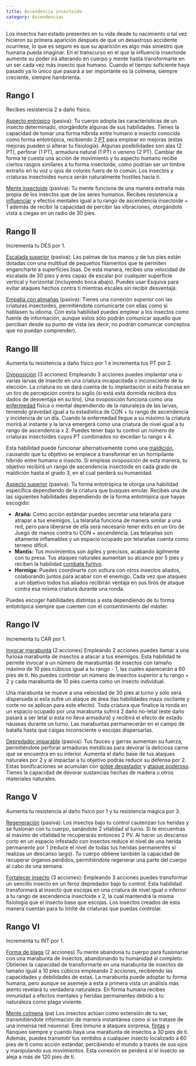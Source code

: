 ```yaml
---
title: Ascendencia insectoide
category: Ascendencias
---
```


Los insectos han estado presentes en tu vida desde tu nacimiento o tal vez hicieron su primera aparición después de que un desastroso accidente ocurriese, lo que es seguro es que su aparición es algo más siniestro que humana pueda imaginar. En el transcurso en el que la influencia insectoide aumente su poder irá alterando en cuerpo y mente hasta transformarte en un ser cada vez más insecto que humano. Cuando el tiempo suficiente haya pasado ya lo único que pasará a ser importante es la colmena, siempre creciente, siempre hambrienta.

## Rango I

Recibes resistencia 2 a daño físico. 

<u>Aspecto entrópico</u> (pasiva): Tu cuerpo adopta las características de un insecto determinado, otorgándote algunas de sus habilidades. Tienes la capacidad de tomar una forma híbrida entre humano e insecto conocida como forma entotrópica, recibiendo 2 [PT](https://raldamain.com/rules/Reglas%20adicionales/crear%20criaturas.html#puntos-de-transformaci%C3%B3n) para emplear en mejoras (estas mejoras pueden sí alterar tu fisiología). Algunas posibilidades son alas (2 PT), perforar (1 PT), armadura natural (1 PT) o veneno (2 PT). Cambiar de forma te cuesta una acción de movimiento y tu aspecto humano recibe ciertos rasgos similares a tu forma insectoide, como podrían ser un timbre extraño en tu voz u ojos de colores fuera de lo común. Los insectos y criaturas insectoides nunca serán naturalmente hostiles hacia ti.

<u>Mente insectoide</u> (pasiva): Tu mente funciona de una manera extraña más propia de los insectos que de los seres humanos. Recibes resistencia a [influenciar](https://raldamain.com/rules/Rangos/Social/influenciar.html) y efectos mentales igual a tu rango de ascendencia insectoide + 1 además de  recibir la capacidad de percibir las vibraciones, otorgándote vista a ciegas en un radio de 30 pies. 

## Rango II

Incrementa tu DES por 1.

<u>Escalada superior</u> (pasiva): Las palmas de tus manos y de tus pies están dotadas con una multitud de pequeños filamentos que te permiten engancharte a superficies lisas. De esta manera, recibes una velocidad de escalada de 30 pies y eres capaz de escalar por cualquier superficie vertical y horizontal (incluyendo boca abajo). Puedes usar Esquiva para evitar ataques hechos contra ti mientras escales sin recibir desventaja.

<u>Empatía con alimañas</u> (pasiva): Tienes una conexión superior con las criaturas insectoides, permitiéndote comunicarte con ellas como si hablasen tu idioma. Con esta habilidad puedes emplear a los insectos como fuente de información, aunque estos sólo podrán comunicar aquello que perciban desde su punto de vista (es decir, no podrán comunicar conceptos que no puedan comprender).  

## Rango III

Aumenta tu resistencia a daño físico por 1 e incrementa tus PT por 2.

<u>Ovoposición</u> (3 acciones) Empleando 3 acciones puedes implantar una o varias larvas de insecto en una criatura incapacitada o inconsciente de tu elección. La criatura no se dará cuenta de tu implantación si esta fracasa en un tiro de percepción contra tu sigilo (si está está dormida recibirá dos dados de desventaja en su tiro). Una ovoposición funciona como una [enfermedad](https://raldamain.com/rules/Reglas%20adicionales/venenos_enfermedades.html#enfermedades) física o mental dependiendo de la naturaleza de las larvas, teniendo gravedad igual a tu estadística de CON + tu rango de ascendencia y incidencia de un día. Cuando la enfermedad llegue a su máximo la criatura morirá al instante y la larva emergerá como una criatura de nivel igual a tu rango de ascendencia x 2. Puedes tener bajo tu control un número de criaturas insectoides cuyos PT combinados no excedan tu rango x 4.

Esta habilidad puede funcionar alternativamente como una [maldición](https://raldamain.com/rules/Reglas%20adicionales/criaturas%20malditas.html), causando que tu objetivo se empiece a transformar en un horripilante híbrido entre humano e insecto. Si empleas ovoposición de esta manera, tu objetivo recibirá un rango de ascendencia insectoide en cada grado de maldición hasta el grado 3, en el cual perderá su humanidad.

<u>Aspecto superior</u> (pasiva): Tu forma entotrópica te otorga una habilidad específica dependiendo de la criatura que busques emular. Recibes una de las siguientes habilidades dependiendo de la forma entotrópica que hayas escogido:

- **Araña:** Como acción estándar puedes secretar una telaraña para atrapar a tus enemigos. La telaraña funciona de manera similar a una red, pero para liberarse de ella será necesario tener éxito en un tiro de Juego de manos contra tu CON + ascendencia. Las telarañas son altamente inflamables y un espacio ocupado por telarañas cuenta como terreno difícil.
- **Mantis:** Tus movimientos son ágiles y precisos, acabando ágilmente con tu presa. Tus ataques naturales aumentan su alcance por 5 pies y reciben la habilidad [combate furtivo](https://raldamain.com/rules/Rangos/Armas/filos%20perforantes.html#rango-i).
- **Hormiga:** Puedes coordinarte con soltura con otros insectos aliados, colaborando juntos para acabar con el enemigo. Cada vez que ataques a un objetivo todos tus aliados recibirán ventaja en sus tiros de ataque contra esa misma criatura durante una ronda.

Puedes escoger habilidades distintas a esta dependiendo de tu forma entotrópica siempre que cuenten con el consentimiento del máster.

## Rango IV

Incrementa tu CAR por 1.

<u>Invocar marabunta</u> (2 acciones) Empleando 2 acciones puedes llamar a una furiosa marabunta de insectos a atacar a tus enemigos. Esta habilidad te permite invocar a un número de marabuntas de insectos con tamaño máximo de 10 pies cúbicos igual a tu rango - 1, las cuales aparecerán a 60 pies de ti. No puedes controlar un número de insectos superior a tu rango + 2 y cada marabunta de 10 pies cuenta como un insecto individual.

Una marabunta se mueve a una velocidad de 30 pies al turno y sólo será dispersada si esta sufre un ataque de área (las habilidades maza oscilante y corte no se aplican para este efecto). Toda criatura que finalice la ronda en un espacio ocupado por una marabunta sufrirá 2 daño no-letal (este daño pasará a ser letal si esta no lleva armadura) y recibirá el efecto de estado náuseas durante un turno. Las marabuntas permanecerán en el campo de batalla hasta que caigas inconsciente o escojas dispersarlas.

<u>Depredador imparable</u> (pasiva): Tus fauces y garras aumentan su fuerza, permitiéndote perforar armaduras metálicas para devorar la deliciosa carne que se encuentra en su interior. Aumenta el daño base de tus ataques naturales por 2 y al impactar a tu objetivo podrás reducir su defensa por 2. Estas bonificaciones se acumulan con [golpe devastador](https://raldamain.com/rules/Rangos/Armas/artes%20marciales.html#rango-iv) y [ataque poderoso](https://raldamain.com/rules/Rangos/Armas/filos%20cortantes.html#rango-ii). Tienes la capacidad de devorar sustancias hechas de madera u otros materiales naturales.

## Rango V

Aumenta tu resistencia al daño físico por 1 y tu resistencia mágica por 3.

<u>Regeneración</u> (pasiva): Los insectos bajo tu control cauterizan tus heridas y se fusionan con tu cuerpo, sanándote 2 vitalidad al turno. Si te encuentras al máximo de vitalidad te recuperarás entonces 2 PV. Al hacer un descanso corto en un espacio infestado con insectos reduce el nivel de una herida permanente por 1 (reduce el nivel de todas tus heridas permanentes si realizas un descanso largo). Tu cuerpo obtiene también la capacidad de recuperar órganos perdidos, permitiéndote regenerar una parte del cuerpo al cabo de una semana.

<u>Fortalecer insecto</u> (3 acciones): Empleando 3 acciones puedes transformar un sencillo insecto en un feroz depredador bajo tu control. Esta habilidad transformará al insecto que escojas en una criatura de nivel igual o inferior a tu rango de ascendencia insectoide x 2, la cual mantendrá la misma fisiología que el insecto base que escojas. Los insectos creados de esta manera cuentan para tu límite de criaturas que puedas controlar.

## Rango VI

Incrementa tu INT por 1.

<u>Forma de plaga</u> (2 acciones) Tu mente abandona tu cuerpo para fusionarse con una marabunta de insectos, abandonando tu humanidad al completo. Obtienes la capacidad de transformarte en una marabunta de insectos de tamaño igual a 10 pies cúbicos empleando 2 acciones, recibiendo las capacidades y debilidades de estas. La marabunta puede adoptar tu forma humana, pero aunque se asemeje a esta a primera vista un análisis más atento revelará tu verdadera naturaleza. En forma humana recibes inmunidad a efectos mentales y heridas permanentes debido a tu naturaleza como plaga viviente.

<u>Mente colmena</u> (pa) Los insectos actúan como extensión de tu ser, transmitiéndote información de manera instantánea como si se tratase de una inmensa red neuronal. Eres inmune a ataques sorpresa, [fintas](https://raldamain.com/rules/Rangos/Armas/filos%20perforantes.html#rango-ii) y flanqueo siempre y cuando haya una marabunta de insectos a 30 pies de ti. Además, puedes transmitir tus sentidos a cualquier insecto localizado a 60 pies de ti como acción estándar, percibiendo el mundo a través de sus ojos y manipulando sus movimientos. Esta conexión se perderá si el insecto se aleja a más de 120 pies de ti.

